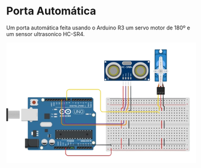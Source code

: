 # Porta Automática

Um porta automática feita usando o Arduino R3 um servo motor de 180º e um sensor ultrasonico HC-SR4.

![Montagem](portaautomatica/montagemporta.png)
